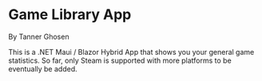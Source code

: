 # Game Library App
By Tanner Ghosen

This is a .NET Maui / Blazor Hybrid App that shows you your general game statistics.
So far, only Steam is supported with more platforms to be eventually be added.